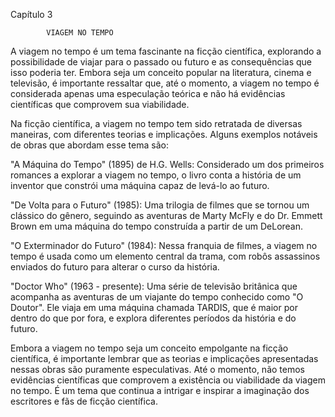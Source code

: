 Capítulo 3

            VIAGEM NO TEMPO

A viagem no tempo é um tema fascinante na ficção científica, explorando a possibilidade de viajar para o passado ou futuro e as consequências que isso poderia ter. Embora seja um conceito popular na literatura, cinema e televisão, é importante ressaltar que, até o momento, a viagem no tempo é considerada apenas uma especulação teórica e não há evidências científicas que comprovem sua viabilidade.

Na ficção científica, a viagem no tempo tem sido retratada de diversas maneiras, com diferentes teorias e implicações. Alguns exemplos notáveis de obras que abordam esse tema são:

"A Máquina do Tempo" (1895) de H.G. Wells: Considerado um dos primeiros romances a explorar a viagem no tempo, o livro conta a história de um inventor que constrói uma máquina capaz de levá-lo ao futuro.

"De Volta para o Futuro" (1985): Uma trilogia de filmes que se tornou um clássico do gênero, seguindo as aventuras de Marty McFly e do Dr. Emmett Brown em uma máquina do tempo construída a partir de um DeLorean.

"O Exterminador do Futuro" (1984): Nessa franquia de filmes, a viagem no tempo é usada como um elemento central da trama, com robôs assassinos enviados do futuro para alterar o curso da história.

"Doctor Who" (1963 - presente): Uma série de televisão britânica que acompanha as aventuras de um viajante do tempo conhecido como "O Doutor". Ele viaja em uma máquina chamada TARDIS, que é maior por dentro do que por fora, e explora diferentes períodos da história e do futuro.

Embora a viagem no tempo seja um conceito empolgante na ficção científica, é importante lembrar que as teorias e implicações apresentadas nessas obras são puramente especulativas. Até o momento, não temos evidências científicas que comprovem a existência ou viabilidade da viagem no tempo. É um tema que continua a intrigar e inspirar a imaginação dos escritores e fãs de ficção científica.